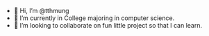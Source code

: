 - 👋 Hi, I’m @tthmung
- 🌱 I’m currently in College majoring in computer science.
- 💞️ I’m looking to collaborate on fun little project so that I can learn.

<!---
tthmung/tthmung is a ✨ special ✨ repository because its `README.md` (this file) appears on your GitHub profile.
You can click the Preview link to take a look at your changes.
--->
